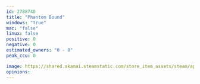 ```yaml
---
id: 2788740
title: "Phantom Bound"
windows: "true"
mac: "false"
linux: false
positive: 0
negative: 0
estimated_owners: "0 - 0"
peak_ccu: 0

image: https://shared.akamai.steamstatic.com/store_item_assets/steam/apps/2788740/header.jpg?t=1721725925
opinions:
---
```


